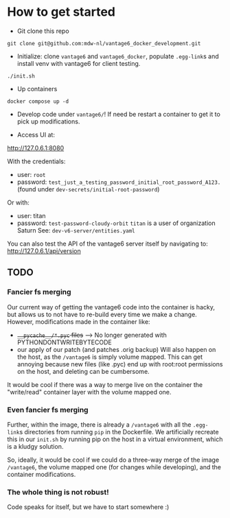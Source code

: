 # How to get started

* Git clone this repo
```
git clone git@github.com:mdw-nl/vantage6_docker_development.git
```

* Initialize: clone `vantage6` and `vantage6_docker`, populate `.egg-link`s and install venv with vantage6 for client testing.
```
./init.sh
```

* Up containers
```
docker compose up -d
```

* Develop code under `vantage6/`! If need be restart a container to get it to pick up modifications.

* Access UI at:

http://127.0.6.1:8080

With the credentials:
* user: `root`
* password: `test_just_a_testing_password_initial_root_password_A123.`
(found under `dev-secrets/initial-root-password`)

Or with:
* user: titan
* password: `test-password-cloudy-orbit`
`titan` is a user of organization Saturn
See: `dev-v6-server/entities.yaml`

You can also test the API of the vantage6 server itself by navigating to: http://127.0.6.1/api/version


## TODO

### Fancier fs merging
Our current way of getting the vantage6 code into the container is hacky, but
allows us to not have to re-build every time we make a change. However,
modifications made in the container like:
* ~~`__pycache__/*.pyc` files~~ --> No longer generated with PYTHONDONTWRITEBYTECODE
* our apply of our patch (and patches .orig backup)
Will also happen on the host, as the `/vantage6` is simply volume mapped.
This can get annoying because new files (like .pyc) end up with root:root
permissions on the host, and deleting can be cumbersome.

It would be cool if there was a way to merge live on the container the
"write/read" container layer with the volume mapped one.

### Even fancier fs merging

Further, within the image, there is already a `/vantage6` with all the
`.egg-link`s directories from running `pip` in the Dockerfile. We artificially
recreate this in our `init.sh` by running pip on the host in a virtual
environment, which is a kludgy solution.

So, ideally, it would be cool if we could do a three-way merge of the image
`/vantage6`, the volume mapped one (for changes while developing), and the
container modifications.

### The whole thing is not robust!

Code speaks for itself, but we have to start somewhere :)

